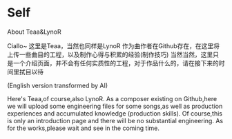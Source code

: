 # Self
About Teaa&amp;LynoR

Ciallo~
这里是Teaa，当然也同样是LynoR
作为曲作者在Github存在，在这里将上传一些曲目的工程，以及制作心得与积累的经验(制作技巧)
当然当然，这里只是一个介绍页面，并不会有任何实质性的工程，对于作品什么的，请在接下来的时间里拭目以待

(English version transformed by AI)

Here's Teaa,of course,also LynoR.
As a composer existing on Github,here we will upload some engineering files for some songs,as well as production experiences and accumulated knowledge (production skills).
Of course,this is only an introduction page and there will be no substantial engineering. As for the works,please wait and see in the coming time.
